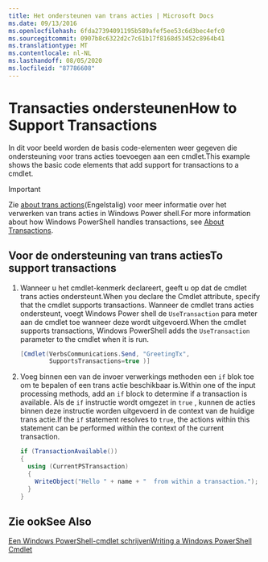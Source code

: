 ```yaml
---
title: Het ondersteunen van trans acties | Microsoft Docs
ms.date: 09/13/2016
ms.openlocfilehash: 6fda27394091195b589afef5ee53c6d3bec4efc0
ms.sourcegitcommit: 0907b8c6322d2c7c61b17f8168d53452c8964b41
ms.translationtype: MT
ms.contentlocale: nl-NL
ms.lasthandoff: 08/05/2020
ms.locfileid: "87786608"
---
```

# <a name="how-to-support-transactions"></a><span data-ttu-id="d2a15-102">Transacties ondersteunen</span><span class="sxs-lookup"><span data-stu-id="d2a15-102">How to Support Transactions</span></span>

<span data-ttu-id="d2a15-103">In dit voor beeld worden de basis code-elementen weer gegeven die ondersteuning voor trans acties toevoegen aan een cmdlet.</span><span class="sxs-lookup"><span data-stu-id="d2a15-103">This example shows the basic code elements that add support for transactions to a cmdlet.</span></span>

> [!IMPORTANT]
> <span data-ttu-id="d2a15-104">Zie [about trans actions][about_Transactions](Engelstalig) voor meer informatie over het verwerken van trans acties in Windows Power shell.</span><span class="sxs-lookup"><span data-stu-id="d2a15-104">For more information about how Windows PowerShell handles transactions, see [About Transactions][about_Transactions].</span></span>

## <a name="to-support-transactions"></a><span data-ttu-id="d2a15-105">Voor de ondersteuning van trans acties</span><span class="sxs-lookup"><span data-stu-id="d2a15-105">To support transactions</span></span>

1. <span data-ttu-id="d2a15-106">Wanneer u het cmdlet-kenmerk declareert, geeft u op dat de cmdlet trans acties ondersteunt.</span><span class="sxs-lookup"><span data-stu-id="d2a15-106">When you declare the Cmdlet attribute, specify that the cmdlet supports transactions.</span></span>
   <span data-ttu-id="d2a15-107">Wanneer de cmdlet trans acties ondersteunt, voegt Windows Power shell de `UseTransaction` para meter aan de cmdlet toe wanneer deze wordt uitgevoerd.</span><span class="sxs-lookup"><span data-stu-id="d2a15-107">When the cmdlet supports transactions, Windows PowerShell adds the `UseTransaction` parameter to the cmdlet when it is run.</span></span>

    ```csharp
    [Cmdlet(VerbsCommunications.Send, "GreetingTx",
            SupportsTransactions=true )]
    ```

2. <span data-ttu-id="d2a15-108">Voeg binnen een van de invoer verwerkings methoden een `if` blok toe om te bepalen of een trans actie beschikbaar is.</span><span class="sxs-lookup"><span data-stu-id="d2a15-108">Within one of the input processing methods, add an `if` block to determine if a transaction is available.</span></span>
   <span data-ttu-id="d2a15-109">Als de `if` instructie wordt omgezet in `true` , kunnen de acties binnen deze instructie worden uitgevoerd in de context van de huidige trans actie.</span><span class="sxs-lookup"><span data-stu-id="d2a15-109">If the `if` statement resolves to `true`, the actions within this statement can be performed within the context of the current transaction.</span></span>

    ```csharp
    if (TransactionAvailable())
    {
      using (CurrentPSTransaction)
      {
        WriteObject("Hello " + name + "  from within a transaction.");
      }
    }
    ```

## <a name="see-also"></a><span data-ttu-id="d2a15-110">Zie ook</span><span class="sxs-lookup"><span data-stu-id="d2a15-110">See Also</span></span>

[<span data-ttu-id="d2a15-111">Een Windows PowerShell-cmdlet schrijven</span><span class="sxs-lookup"><span data-stu-id="d2a15-111">Writing a Windows PowerShell Cmdlet</span></span>](./writing-a-windows-powershell-cmdlet.md)

<!-- External URLs -->

[about_Transactions]: /powershell/module/Microsoft.PowerShell.Core/About/about_Transactions
